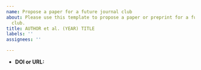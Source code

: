 ```yaml
---
name: Propose a paper for a future journal club
about: Please use this template to propose a paper or preprint for a future journal
  club.
title: AUTHOR et al. (YEAR) TITLE
labels: ''
assignees: ''

---
```


<!-- Please enter a DOI or URL for the paper below -->

* **DOI or URL:**
